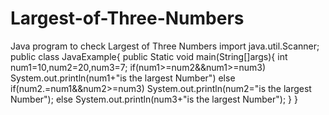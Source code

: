 # Largest-of-Three-Numbers
Java program to check Largest of Three Numbers
import java.util.Scanner;
public class JavaExample{
  public Static void main(String[]args){
      int num1=10,num2=20,num3=7;
      if(num1>=num2&&num1>=num3)
         System.out.println(num1+"is the largest Number")
      else if(num2.=num1&&num2>=num3)
         System.out.println(num2="is the largest Number");
      else
         System.out.println(num3+"is the largest Number");
     }
}
